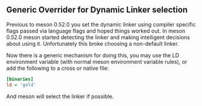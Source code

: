 ## Generic Overrider for Dynamic Linker selection

Previous to meson 0.52.0 you set the dynamic linker using compiler specific
flags passed via language flags and hoped things worked out. In meson 0.52.0
meson started detecting the linker and making intelligent decisions about
using it. Unfortunately this broke choosing a non-default linker.

Now there is a generic mechanism for doing this, you may use the LD
environment variable (with normal meson environment variable rules), or add
the following to a cross or native file:

```ini
[binaries]
ld = 'gold'
```

And meson will select the linker if possible.
